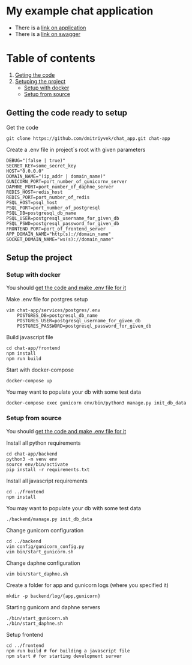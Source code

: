 # My example chat application

- There is a [link on application](https://chat.dmitriyvek.com/)
- There is a [link on swagger](https://chat.dmitriyvek.com/swagger/)

# Table of contents

1. [Geting the code](#get-code)
2. [Setuping the project](#setup)
   - [Setup with docker](#docker-setup)
   - [Setup from source](#source-setup)

## Getting the code ready to setup <a name="get-code"></a>

Get the code

```
git clone https://github.com/dmitriyvek/chat_app.git chat-app
```

Create a .env file in project`s root with given parameters

```
DEBUG="(false | true)"
SECRET_KEY=some_secret_key
HOST="0.0.0.0"
DOMAIN_NAME="(ip_addr | domain_name)"
GUNICORN_PORT=port_number_of_gunicornv_server
DAPHNE_PORT=port_number_of_daphne_server
REDIS_HOST=redis_host
REDIS_PORT=port_number_of_redis
PSQL_HOST=psql_host
PSQL_PORT=port_number_of_postgresql
PSQL_DB=postgresql_db_name
PSQL_USER=postgresql_username_for_given_db
PSQL_PSWD=postgresql_password_for_given_db
FRONTEND_PORT=port_of_frontend_server
APP_DOMAIN_NAME="http(s)://domain_name"
SOCKET_DOMAIN_NAME="ws(s)://domain_name"
```

## Setup the project <a name="setup"></a>

### Setup with docker <a name="docker-setup"></a>

You should [get the code and make .env file for it](#get-code)

Make .env file for postgres setup

```
vim chat-app/services/postgres/.env
    POSTGRES_DB=postgresql_db_name
    POSTGRES_USER=postgresql_username_for_given_db
    POSTGRES_PASSWORD=postgresql_password_for_given_db
```

Build javascript file

```
cd chat-app/frontend
npm install
npm run build
```

Start with docker-compose

```
docker-compose up
```

You may want to populate your db with some test data

```
docker-compose exec gunicorn env/bin/python3 manage.py init_db_data
```

### Setup from source <a name="source-setup"></a>

You should [get the code and make .env file for it](#get-code)

Install all python requirements

```
cd chat-app/backend
python3 -m venv env
source env/bin/activate
pip install -r requirements.txt
```

Install all javascript requirements

```
cd ../frontend
npm install
```

You may want to populate your db with some test data

```
./backend/manage.py init_db_data
```

Change gunicorn configuration

```
cd ../backend
vim config/gunicorn_config.py
vim bin/start_gunicorn.sh
```

Change daphne configuration

```
vim bin/start_daphne.sh
```

Create a folder for app and gunicorn logs (where you specified it)

```
mkdir -p backend/log/{app,gunicorn}
```

Starting gunicorn and daphne servers

```
./bin/start_gunicorn.sh
./bin/start_daphne.sh
```

Setup frontend

```
cd ../frontend
npm run build # for building a javascript file
npm start # for starting development server
```

